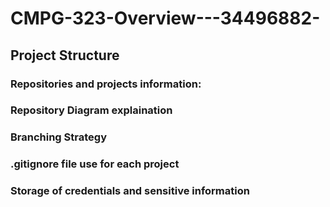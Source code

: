 # CMPG-323-Overview---34496882-

## Project Structure
### Repositories and projects information:
### Repository Diagram explaination
### Branching Strategy
### .gitignore file use for each project
### Storage of credentials and sensitive information
